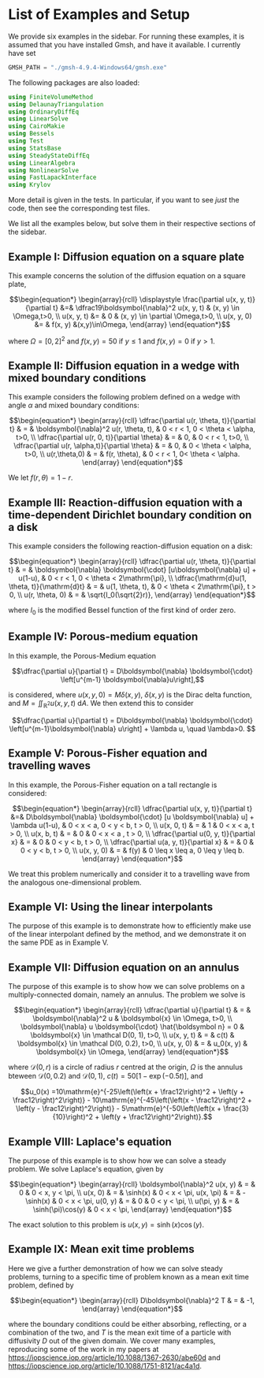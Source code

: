 # List of Examples and Setup

We provide six examples in the sidebar. For running these examples, it is assumed that you have installed Gmsh, and have it available. I currently have set

```julia
GMSH_PATH = "./gmsh-4.9.4-Windows64/gmsh.exe"
```

The following packages are also loaded:

```julia
using FiniteVolumeMethod
using DelaunayTriangulation
using OrdinaryDiffEq 
using LinearSolve 
using CairoMakie 
using Bessels
using Test
using StatsBase
using SteadyStateDiffEq 
using LinearAlgebra
using NonlinearSolve 
using FastLapackInterface
using Krylov
```

More detail is given in the tests. In particular, if you want to see *just* the code, then see the corresponding test files.

We list all the examples below, but solve them in their respective sections of the sidebar.

## Example I: Diffusion equation on a square plate 

This example concerns the solution of the diffusion equation on a square plate, 

```math 
\begin{equation*}
\begin{array}{rcll}
\displaystyle
\frac{\partial u(x, y, t)}{\partial t} &=& \dfrac19\boldsymbol{\nabla}^2 u(x, y, t) & (x, y) \in \Omega,t>0, \\
u(x, y, t) &= & 0 & (x, y) \in \partial \Omega,t>0, \\
u(x, y, 0) &= & f(x, y) &(x,y)\in\Omega,
\end{array}
\end{equation*}
```

where $\Omega = [0, 2]^2$ and $f(x, y) = 50$ if $y \leq 1$ and $f(x, y) = 0$ if $y>1$.

## Example II: Diffusion equation in a wedge with mixed boundary conditions 

This example considers the following problem defined on a wedge with angle $\alpha$ and mixed boundary conditions:

```math
\begin{equation*}
\begin{array}{rcll}
\dfrac{\partial u(r, \theta, t)}{\partial t} & = & \boldsymbol{\nabla}^2 u(r, \theta, t), & 0 < r < 1, 0 < \theta < \alpha, t>0, \\
\dfrac{\partial u(r, 0, t)}{\partial \theta} & = & 0, & 0 < r < 1, t>0, \\
\dfrac{\partial u(r, \alpha,t)}{\partial \theta} & = & 0, & 0 < \theta < \alpha, t>0, \\
u(r,\theta,0) & = & f(r, \theta), & 0 < r < 1, 0< \theta < \alpha.
\end{array}
\end{equation*}
```

We let $f(r, \theta) = 1-r$.

## Example III: Reaction-diffusion equation with a time-dependent Dirichlet boundary condition on a disk 

This example considers the following reaction-diffusion equation on a disk:

```math 
\begin{equation*}
\begin{array}{rcll}
\dfrac{\partial u(r, \theta, t)}{\partial t} & = & \boldsymbol{\nabla} \boldsymbol{\cdot} [u\boldsymbol{\nabla} u] + u(1-u), & 0 < r < 1, 0 < \theta < 2\mathrm{\pi}, \\
\dfrac{\mathrm{d}u(1, \theta, t)}{\mathrm{d}t} & = & u(1, \theta, t), & 0 < \theta < 2\mathrm{\pi}, t > 0,  \\
u(r, \theta, 0) & = & \sqrt{I_0(\sqrt{2}r)},
\end{array}
\end{equation*}
```

where $I_0$ is the modified Bessel function of the first kind of order zero.

## Example IV: Porous-medium equation 

In this example, the Porous-Medium equation 

```math 
\dfrac{\partial u}{\partial t} = D\boldsymbol{\nabla} \boldsymbol{\cdot} \left[u^{m-1} \boldsymbol{\nabla}u\right],
```

is considered, where $u(x, y, 0) = M\delta(x, y)$, $\delta(x, y)$ is the Dirac delta function, and $M = \iint_{\mathbb R^2} u(x, y, t)~\mathrm{d}A$. We then extend this to consider 

```math 
\dfrac{\partial u}{\partial t} = D\boldsymbol{\nabla} \boldsymbol{\cdot} \left[u^{m-1}\boldsymbol{\nabla} u\right] + \lambda u, \quad \lambda>0. 
```

## Example V: Porous-Fisher equation and travelling waves 

In this example, the Porous-Fisher equation on a tall rectangle is considered:

```math 
\begin{equation*}
\begin{array}{rcll}
\dfrac{\partial u(x, y, t)}{\partial t} &=& D\boldsymbol{\nabla} \boldsymbol{\cdot} [u \boldsymbol{\nabla} u] + \lambda u(1-u), & 0 < x < a, 0 < y < b, t > 0, \\
u(x, 0, t) & = & 1 & 0 < x < a, t > 0, \\
u(x, b, t) & = & 0 & 0 < x < a , t > 0, \\
\dfrac{\partial u(0, y, t)}{\partial x} & = & 0 & 0 < y < b, t > 0, \\
\dfrac{\partial u(a, y, t)}{\partial x} & = & 0 & 0 < y < b, t > 0, \\
u(x, y, 0) & = & f(y) & 0 \leq x \leq a, 0 \leq y \leq b. 
\end{array}
\end{equation*}
```

We treat this problem numerically and consider it to a travelling wave from the analogous one-dimensional problem.

## Example VI: Using the linear interpolants 

The purpose of this example is to demonstrate how to efficiently make use of the linear interpolant defined by the method, and we demonstrate it on the same PDE as in Example V.

## Example VII: Diffusion equation on an annulus 

The purpose of this example is to show how we can solve problems on a multiply-connected domain, namely an annulus. The problem we solve is 

```math
\begin{equation*}
\begin{array}{rcll}
\dfrac{\partial u}{\partial t} & = & \boldsymbol{\nabla}^2 u & \boldsymbol{x} \in \Omega, t>0, \\
\boldsymbol{\nabla} u \boldsymbol{\cdot}  \hat{\boldsymbol n} = 0 & \boldsymbol{x} \in \mathcal D(0, 1), t>0, \\
u(x, y, t) & = & c(t) & \boldsymbol{x} \in \mathcal D(0, 0.2),  t>0, \\
u(x, y, 0) & = & u_0(x, y) & \boldsymbol{x} \in \Omega,
\end{array}
\end{equation*}
```

where $\mathcal D(0, r)$ is a circle of radius $r$ centred at the origin, $\Omega$ is the annulus bteween $\mathcal D(0, 0.2)$ and $\mathcal D(0, 1)$, $c(t) = 50[1-\exp(-0.5t)]$, and 

```math 
u_0(x) =10\mathrm{e}^{-25\left(\left(x + \frac12\right)^2 + \left(y + \frac12\right)^2\right)} - 10\mathrm{e}^{-45\left(\left(x - \frac12\right)^2 + \left(y - \frac12\right)^2\right)} - 5\mathrm{e}^{-50\left(\left(x + \frac{3}{10}\right)^2 + \left(y + \frac12\right)^2\right)}.
```

## Example VIII: Laplace's equation

The purpose of this example is to show how we can solve a steady problem. We solve Laplace's equation, given by 

```math
\begin{equation*}
\begin{array}{rcll}
\boldsymbol{\nabla}^2 u(x, y) & = & 0 & 0 < x, y < \pi, \\
u(x, 0) & = & \sinh(x) & 0 < x < \pi,
u(x, \pi) & = & -\sinh(x) & 0 < x < \pi, 
u(0, y) & = & 0 & 0 < y < \pi, \\
u(\pi, y) & = & \sinh(\pi)\cos(y) & 0 < x < \pi,
\end{array}
\end{equation*}
```

The exact solution to this problem is $u(x, y) = \sinh(x)\cos(y)$.

## Example IX: Mean exit time problems 

Here we give a further demonstration of how we can solve steady problems, turning to a specific time of problem known as a mean exit time problem, defined by 

```math
\begin{equation*}
\begin{array}{rcll}
D\boldsymbol{\nabla}^2 T & = & -1,
\end{array}
\end{equation*}
```

where the boundary conditions could be either absorbing, reflecting, or a combination of the two, and $T$ is the mean exit time of a particle with diffusivity $D$ out of the given domain. We cover many examples, reproducing some of the work in my papers at https://iopscience.iop.org/article/10.1088/1367-2630/abe60d and https://iopscience.iop.org/article/10.1088/1751-8121/ac4a1d.